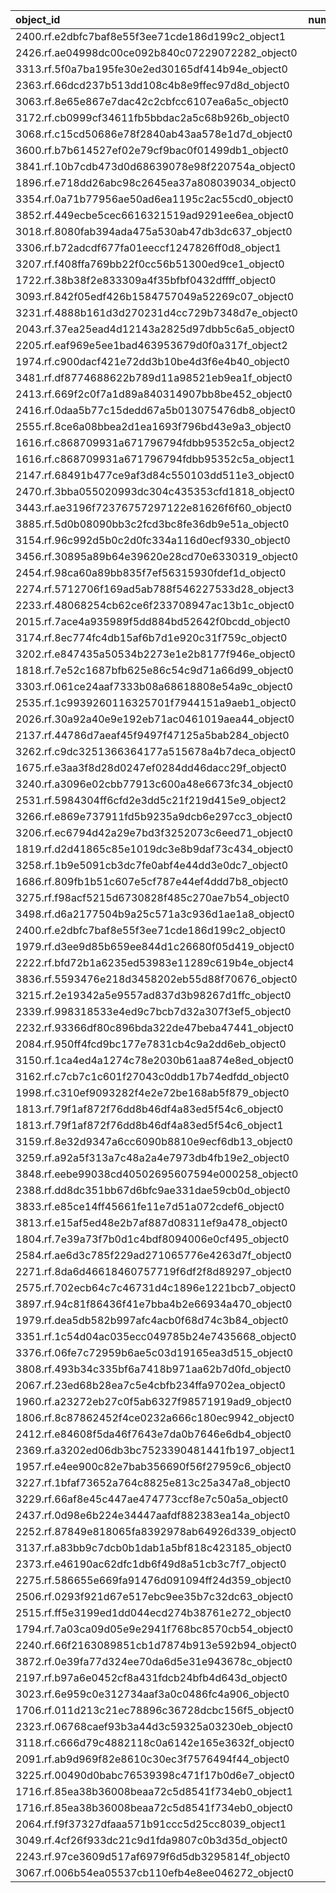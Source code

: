 | object_id                                        |   num_queries |   top1_rate |   top5_rate |   mean_rank |   median_rank |
|:-------------------------------------------------|--------------:|------------:|------------:|------------:|--------------:|
| 2400.rf.e2dbfc7baf8e55f3ee71cde186d199c2_object1 |             2 |         1   |         1   |      1      |           1   |
| 2426.rf.ae04998dc00ce092b840c07229072282_object0 |             1 |         1   |         1   |      1      |           1   |
| 3313.rf.5f0a7ba195fe30e2ed30165df414b94e_object0 |             1 |         1   |         1   |      1      |           1   |
| 2363.rf.66dcd237b513dd108c4b8e9ffec97d8d_object0 |             1 |         1   |         1   |      1      |           1   |
| 3063.rf.8e65e867e7dac42c2cbfcc6107ea6a5c_object0 |             1 |         1   |         1   |      1      |           1   |
| 3172.rf.cb0999cf34611fb5bbdac2a5c68b926b_object0 |             2 |         0.5 |         1   |      2.5    |           2.5 |
| 3068.rf.c15cd50686e78f2840ab43aa578e1d7d_object0 |             3 |         0   |         0   |     52.3333 |          24   |
| 3600.rf.b7b614527ef02e79cf9bac0f01499db1_object0 |             3 |         0   |         0   |     42.6667 |          46   |
| 3841.rf.10b7cdb473d0d68639078e98f220754a_object0 |             3 |         0   |         0   |     16      |           7   |
| 1896.rf.e718dd26abc98c2645ea37a808039034_object0 |             2 |         0   |         0   |     13      |          13   |
| 3354.rf.0a71b77956ae50ad6ea1195c2ac55cd0_object0 |             2 |         0   |         0   |     73      |          73   |
| 3852.rf.449ecbe5cec6616321519ad9291ee6ea_object0 |             2 |         0   |         0   |     49.5    |          49.5 |
| 3018.rf.8080fab394ada475a530ab47db3dc637_object0 |             2 |         0   |         0.5 |      5      |           5   |
| 3306.rf.b72adcdf677fa01eeccf1247826ff0d8_object1 |             2 |         0   |         0   |     70.5    |          70.5 |
| 3207.rf.f408ffa769bb22f0cc56b51300ed9ce1_object0 |             2 |         0   |         0   |     65.5    |          65.5 |
| 1722.rf.38b38f2e833309a4f35bfbf0432dffff_object0 |             1 |         0   |         1   |      3      |           3   |
| 3093.rf.842f05edf426b1584757049a52269c07_object0 |             1 |         0   |         0   |     39      |          39   |
| 3231.rf.4888b161d3d270231d4cc729b7348d7e_object0 |             1 |         0   |         0   |     30      |          30   |
| 2043.rf.37ea25ead4d12143a2825d97dbb5c6a5_object0 |             1 |         0   |         1   |      3      |           3   |
| 2205.rf.eaf969e5ee1bad463953679d0f0a317f_object2 |             1 |         0   |         0   |     99      |          99   |
| 1974.rf.c900dacf421e72dd3b10be4d3f6e4b40_object0 |             1 |         0   |         0   |     11      |          11   |
| 3481.rf.df8774688622b789d11a98521eb9ea1f_object0 |             1 |         0   |         0   |     51      |          51   |
| 2413.rf.669f2c0f7a1d89a840314907bb8be452_object0 |             1 |         0   |         0   |     60      |          60   |
| 2416.rf.0daa5b77c15dedd67a5b013075476db8_object0 |             1 |         0   |         0   |     22      |          22   |
| 2555.rf.8ce6a08bbea2d1ea1693f796bd43e9a3_object0 |             1 |         0   |         1   |      3      |           3   |
| 1616.rf.c868709931a671796794fdbb95352c5a_object2 |             1 |         0   |         0   |      6      |           6   |
| 1616.rf.c868709931a671796794fdbb95352c5a_object1 |             1 |         0   |         0   |     37      |          37   |
| 2147.rf.68491b477ce9af3d84c550103dd511e3_object0 |             1 |         0   |         0   |     11      |          11   |
| 2470.rf.3bba055020993dc304c435353cfd1818_object0 |             1 |         0   |         0   |     76      |          76   |
| 3443.rf.ae3196f72376757297122e81626f6f60_object0 |             1 |         0   |         0   |     31      |          31   |
| 3885.rf.5d0b08090bb3c2fcd3bc8fe36db9e51a_object0 |             1 |         0   |         0   |     22      |          22   |
| 3154.rf.96c992d5b0c2d0fc334a116d0ecf9330_object0 |             1 |         0   |         0   |     45      |          45   |
| 3456.rf.30895a89b64e39620e28cd70e6330319_object0 |             1 |         0   |         0   |     14      |          14   |
| 2454.rf.98ca60a89bb835f7ef56315930fdef1d_object0 |             1 |         0   |         0   |     39      |          39   |
| 2274.rf.5712706f169ad5ab788f546227533d28_object3 |             1 |         0   |         0   |     86      |          86   |
| 2233.rf.48068254cb62ce6f233708947ac13b1c_object0 |             1 |         0   |         1   |      4      |           4   |
| 2015.rf.7ace4a935989f5dd884bd52642f0bcdd_object0 |             1 |         0   |         1   |      2      |           2   |
| 3174.rf.8ec774fc4db15af6b7d1e920c31f759c_object0 |             1 |         0   |         0   |     93      |          93   |
| 3202.rf.e847435a50534b2273e1e2b8177f946e_object0 |             1 |         0   |         0   |      6      |           6   |
| 1818.rf.7e52c1687bfb625e86c54c9d71a66d99_object0 |             1 |         0   |         0   |     27      |          27   |
| 3303.rf.061ce24aaf7333b08a68618808e54a9c_object0 |             1 |         0   |         0   |     66      |          66   |
| 2535.rf.1c9939260116325701f7944151a9aeb1_object0 |             1 |         0   |         0   |     56      |          56   |
| 2026.rf.30a92a40e9e192eb71ac0461019aea44_object0 |             1 |         0   |         0   |     14      |          14   |
| 2137.rf.44786d7aeaf45f9497f47125a5bab284_object0 |             1 |         0   |         1   |      2      |           2   |
| 3262.rf.c9dc3251366364177a515678a4b7deca_object0 |             1 |         0   |         0   |     27      |          27   |
| 1675.rf.e3aa3f8d28d0247ef0284dd46dacc29f_object0 |             1 |         0   |         1   |      5      |           5   |
| 3240.rf.a3096e02cbb77913c600a48e6673fc34_object0 |             1 |         0   |         0   |     37      |          37   |
| 2531.rf.5984304ff6cfd2e3dd5c21f219d415e9_object2 |             1 |         0   |         0   |     10      |          10   |
| 3266.rf.e869e737911fd5b9235a9dcb6e297cc3_object0 |             1 |         0   |         0   |     67      |          67   |
| 3206.rf.ec6794d42a29e7bd3f3252073c6eed71_object0 |             1 |         0   |         0   |     19      |          19   |
| 1819.rf.d2d41865c85e1019dc3e8b9daf73c434_object0 |             1 |         0   |         0   |    128      |         128   |
| 3258.rf.1b9e5091cb3dc7fe0abf4e44dd3e0dc7_object0 |             1 |         0   |         0   |     48      |          48   |
| 1686.rf.809fb1b51c607e5cf787e44ef4ddd7b8_object0 |             1 |         0   |         0   |     47      |          47   |
| 3275.rf.f98acf5215d6730828f485c270ae7b54_object0 |             1 |         0   |         0   |     45      |          45   |
| 3498.rf.d6a2177504b9a25c571a3c936d1ae1a8_object0 |             1 |         0   |         0   |     70      |          70   |
| 2400.rf.e2dbfc7baf8e55f3ee71cde186d199c2_object0 |             1 |         0   |         0   |     73      |          73   |
| 1979.rf.d3ee9d85b659ee844d1c26680f05d419_object0 |             1 |         0   |         0   |     37      |          37   |
| 2222.rf.bfd72b1a6235ed53983e11289c619b4e_object4 |             1 |         0   |         0   |     32      |          32   |
| 3836.rf.5593476e218d3458202eb55d88f70676_object0 |             1 |         0   |         0   |     42      |          42   |
| 3215.rf.2e19342a5e9557ad837d3b98267d1ffc_object0 |             1 |         0   |         0   |      9      |           9   |
| 2339.rf.998318533e4ed9c7bcb7d32a307f3ef5_object0 |             1 |         0   |         0   |     42      |          42   |
| 2232.rf.93366df80c896bda322de47beba47441_object0 |             1 |         0   |         0   |      6      |           6   |
| 2084.rf.950ff4fcd9bc177e7831cb4c9a2dd6eb_object0 |             1 |         0   |         0   |     18      |          18   |
| 3150.rf.1ca4ed4a1274c78e2030b61aa874e8ed_object0 |             1 |         0   |         0   |     24      |          24   |
| 3162.rf.c7cb7c1c601f27043c0ddb17b74edfdd_object0 |             1 |         0   |         0   |     97      |          97   |
| 1998.rf.c310ef9093282f4e2e72be168ab5f879_object0 |             1 |         0   |         0   |     35      |          35   |
| 1813.rf.79f1af872f76dd8b46df4a83ed5f54c6_object0 |             1 |         0   |         0   |     83      |          83   |
| 1813.rf.79f1af872f76dd8b46df4a83ed5f54c6_object1 |             1 |         0   |         0   |     37      |          37   |
| 3159.rf.8e32d9347a6cc6090b8810e9ecf6db13_object0 |             1 |         0   |         0   |     31      |          31   |
| 3259.rf.a92a5f313a7c48a2a4e7973db4fb19e2_object0 |             1 |         0   |         0   |     60      |          60   |
| 3848.rf.eebe99038cd40502695607594e000258_object0 |             1 |         0   |         0   |    113      |         113   |
| 2388.rf.dd8dc351bb67d6bfc9ae331dae59cb0d_object0 |             1 |         0   |         0   |      8      |           8   |
| 3833.rf.e85ce14ff45661fe11e7d51a072cdef6_object0 |             1 |         0   |         0   |     34      |          34   |
| 3813.rf.e15af5ed48e2b7af887d08311ef9a478_object0 |             1 |         0   |         0   |     87      |          87   |
| 1804.rf.7e39a73f7b0d1c4bdf8094006e0cf495_object0 |             1 |         0   |         0   |     13      |          13   |
| 2584.rf.ae6d3c785f229ad271065776e4263d7f_object0 |             1 |         0   |         0   |    124      |         124   |
| 2271.rf.8da6d46618460757719f6df2f8d89297_object0 |             1 |         0   |         0   |     21      |          21   |
| 2575.rf.702ecb64c7c46731d4c1896e1221bcb7_object0 |             1 |         0   |         0   |     62      |          62   |
| 3897.rf.94c81f86436f41e7bba4b2e66934a470_object0 |             1 |         0   |         0   |     37      |          37   |
| 1979.rf.dea5db582b997afc4acb0f68d74c3b84_object0 |             1 |         0   |         0   |     51      |          51   |
| 3351.rf.1c54d04ac035ecc049785b24e7435668_object0 |             1 |         0   |         1   |      2      |           2   |
| 3376.rf.06fe7c72959b6ae5c03d19165ea3d515_object0 |             1 |         0   |         0   |      6      |           6   |
| 3808.rf.493b34c335bf6a7418b971aa62b7d0fd_object0 |             1 |         0   |         0   |     37      |          37   |
| 2067.rf.23ed68b28ea7c5e4cbfb234ffa9702ea_object0 |             1 |         0   |         0   |     15      |          15   |
| 1960.rf.a23272eb27c0f5ab6327f98571919ad9_object0 |             1 |         0   |         1   |      3      |           3   |
| 1806.rf.8c87862452f4ce0232a666c180ec9942_object0 |             1 |         0   |         0   |      9      |           9   |
| 2412.rf.e84608f5da46f7643e7da0b7646e6db4_object0 |             1 |         0   |         0   |     22      |          22   |
| 2369.rf.a3202ed06db3bc7523390481441fb197_object1 |             1 |         0   |         0   |     64      |          64   |
| 1957.rf.e4ee900c82e7bab356690f56f27959c6_object0 |             1 |         0   |         0   |     25      |          25   |
| 3227.rf.1bfaf73652a764c8825e813c25a347a8_object0 |             1 |         0   |         0   |     49      |          49   |
| 3229.rf.66af8e45c447ae474773ccf8e7c50a5a_object0 |             1 |         0   |         0   |     40      |          40   |
| 2437.rf.0d98e6b224e34447aafdf882383ea14a_object0 |             1 |         0   |         0   |     88      |          88   |
| 2252.rf.87849e818065fa8392978ab64926d339_object0 |             1 |         0   |         0   |     18      |          18   |
| 3137.rf.a83bb9c7dcb0b1dab1a5bf818c423185_object0 |             1 |         0   |         1   |      5      |           5   |
| 2373.rf.e46190ac62dfc1db6f49d8a51cb3c7f7_object0 |             1 |         0   |         0   |     19      |          19   |
| 2275.rf.586655e669fa91476d091094ff24d359_object0 |             1 |         0   |         1   |      3      |           3   |
| 2506.rf.0293f921d67e517ebc9ee35b7c32dc63_object0 |             1 |         0   |         0   |     17      |          17   |
| 2515.rf.ff5e3199ed1dd044ecd274b38761e272_object0 |             1 |         0   |         1   |      4      |           4   |
| 1794.rf.7a03ca09d05e9e2941f768bc8570cb54_object0 |             1 |         0   |         0   |    135      |         135   |
| 2240.rf.66f2163089851cb1d7874b913e592b94_object0 |             1 |         0   |         0   |     17      |          17   |
| 3872.rf.0e39fa77d324ee70da6d5e31e943678c_object0 |             1 |         0   |         0   |     23      |          23   |
| 2197.rf.b97a6e0452cf8a431fdcb24bfb4d643d_object0 |             1 |         0   |         1   |      3      |           3   |
| 3023.rf.6e959c0e312734aaf3a0c0486fc4a906_object0 |             1 |         0   |         0   |     55      |          55   |
| 1706.rf.011d213c21ec78896c36728dcbc156f5_object0 |             1 |         0   |         0   |     72      |          72   |
| 2323.rf.06768caef93b3a44d3c59325a03230eb_object0 |             1 |         0   |         0   |     21      |          21   |
| 3118.rf.c666d79c4882118c0a6142e165e3632f_object0 |             1 |         0   |         0   |     16      |          16   |
| 2091.rf.ab9d969f82e8610c30ec3f7576494f44_object0 |             1 |         0   |         0   |     48      |          48   |
| 3225.rf.00490d0babc76539398c471f17b0d6e7_object0 |             1 |         0   |         0   |     20      |          20   |
| 1716.rf.85ea38b36008beaa72c5d8541f734eb0_object1 |             1 |         0   |         0   |      7      |           7   |
| 1716.rf.85ea38b36008beaa72c5d8541f734eb0_object0 |             1 |         0   |         0   |     14      |          14   |
| 2064.rf.f9f37327dfaaa571b91ccc5d25cc8039_object1 |             1 |         0   |         0   |     49      |          49   |
| 3049.rf.4cf26f933dc21c9d1fda9807c0b3d35d_object0 |             1 |         0   |         0   |     69      |          69   |
| 2243.rf.97ce3609d517af6979f6d5db3295814f_object0 |             1 |         0   |         1   |      4      |           4   |
| 3067.rf.006b54ea05537cb110efb4e8ee046272_object0 |             1 |         0   |         0   |     52      |          52   |